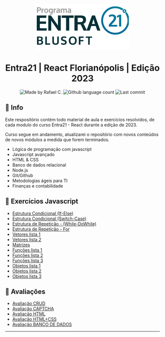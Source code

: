 <div align="center">
  <a href="https://blusoft.org.br/home/entra-21/">
  <img src="https://raw.githubusercontent.com/gabrielbudke/entra21/master/resources/images/Entra21-3-300x283.png" alt="Programa Entra21">
  </a>
  <h1>Entra21 | React Florianópolis | Edição 2023 </h1>
</div>

<p align="center">
  <img alt="Made by Rafael C." src="https://img.shields.io/badge/made%20by-Rafael%20C.-rgb(255, 69, 0)?style=flat-square">

  <img alt="Github language count" src="https://img.shields.io/github/languages/count/rafael-dscarvalho/Entra21-React?color=rgb(255, 69, 0)">

  <img alt="Last commit" src="https://img.shields.io/github/last-commit/rafael-dscarvalho/Entra21-React?color=rgb(255, 69, 0)&style=flat-square">

</p>


## 📌 Info

Este respositório contém todo material de aula e exercícios resolvidos, de cada modulo do curso Entra21 - React durante a edição de 2023.

Curso segue em andamento, atualizarei o repositório com novos conteúdos de novos módulos a medida que forem terminados.

- Lógica de programação com javascript
- Javascript avançado
- HTML & CSS
- Banco de dados relacional
- Node.js
- Git/Github
- Metodologias ágeis para TI
- Finanças e contabilidade

## 📝 Exercícios Javascript

- [Estrutura Condicional (If-Else)](https://github.com/rafael-dscarvalho/Entra21-React/tree/main/L%C3%B3gica%20com%20Javascript/Condicionais%20(if-else%2C%20switch-case)/Exercicios%20if-else)
- [Estrutura Condicional (Switch-Case)](https://github.com/rafael-dscarvalho/Entra21-React/tree/main/L%C3%B3gica%20com%20Javascript/Condicionais%20(if-else%2C%20switch-case)/Exercicios%20switch-case)
- [Estrutura de Repetição - (While-DoWhile)](https://github.com/rafael-dscarvalho/Entra21-React/tree/main/L%C3%B3gica%20com%20Javascript/Repeti%C3%A7%C3%A3o%20(while%2C%20do%20while%2C%20for)/Exercicios%20while%2C%20do%20while)
- [Estrutura de Repetição - For](https://github.com/rafael-dscarvalho/Entra21-React/tree/main/L%C3%B3gica%20com%20Javascript/Repeti%C3%A7%C3%A3o%20(while%2C%20do%20while%2C%20for)/Exercicios%20for)
- [Vetores lista 1](https://github.com/rafael-dscarvalho/Entra21-React/tree/main/L%C3%B3gica%20com%20Javascript/Vetores%20e%20Matrizes/Exerc%C3%ADcios%20Vetores%20lista%201)
- [Vetores lista 2](https://github.com/rafael-dscarvalho/Entra21-React/tree/main/L%C3%B3gica%20com%20Javascript/Vetores%20e%20Matrizes/Exerc%C3%ADcios%20Vetores%20lista%202)
- [Matrizes](https://github.com/rafael-dscarvalho/Entra21-React/tree/main/L%C3%B3gica%20com%20Javascript/Vetores%20e%20Matrizes/Exercicios%20Matrizes)
- [Funções lista 1](https://github.com/rafael-dscarvalho/Entra21-React/tree/main/Javascript%20Avan%C3%A7ado/Fun%C3%A7%C3%B5es/Exercicios%20Fun%C3%A7%C3%B5es%20lista%201)
- [Funções lista 2](https://github.com/rafael-dscarvalho/Entra21-React/tree/main/Javascript%20Avan%C3%A7ado/Fun%C3%A7%C3%B5es/Exercicios%20Fun%C3%A7%C3%B5es%20lista%202)
- [Funções lista 3](https://github.com/rafael-dscarvalho/Entra21-React/tree/main/Javascript%20Avan%C3%A7ado/Fun%C3%A7%C3%B5es/Exercicios%20Fun%C3%A7%C3%B5es%20lista%203)
- [Objetos lista 1](https://github.com/rafael-dscarvalho/Entra21-React/tree/main/Javascript%20Avan%C3%A7ado/Objetos/Exerc%C3%ADcios%20objetos%20lista%201)
- [Objetos lista 2](https://github.com/rafael-dscarvalho/Entra21-React/tree/main/Javascript%20Avan%C3%A7ado/Objetos/Exerc%C3%ADcios%20objetos%20lista%202)
- [Objetos lista 3](https://github.com/rafael-dscarvalho/Entra21-React/tree/main/Javascript%20Avan%C3%A7ado/Objetos/Exerc%C3%ADcios%20objetos%20lista%203)

## 📝 Avaliações

- [Avaliação CRUD](https://github.com/rafael-dscarvalho/Entra21-React/tree/main/L%C3%B3gica%20com%20Javascript/Avalia%C3%A7%C3%A3o%20CRUD)
- [Avaliação CAPTCHA](https://github.com/rafael-dscarvalho/Entra21-React/tree/main/L%C3%B3gica%20com%20Javascript/Avalia%C3%A7%C3%A3o%20CAPTCHA)
- [Avaliação HTML](https://github.com/rafael-dscarvalho/Entra21-React/tree/main/HTML%20-%20CSS/HTML%20Avalia%C3%A7%C3%A3o)
- [Avaliação HTML+CSS](https://github.com/rafael-dscarvalho/Entra21-React/tree/main/HTML%20-%20CSS/HTML%20%2B%20CSS%20Avalia%C3%A7%C3%A3o/Portfolio)
- [Avaliação BANCO DE DADOS](https://github.com/rafael-dscarvalho/Entra21-React/tree/main/Banco%20de%20Dados/prova_bd_rafaelcarvalho)


---

